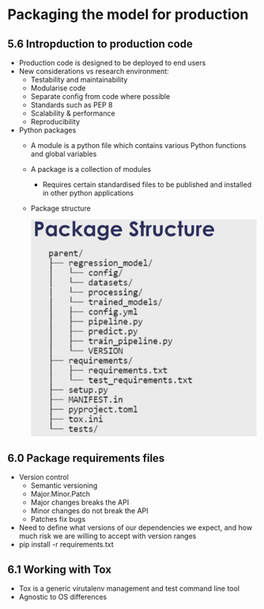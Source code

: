 # Packaging the model for production

## 5.6 Intropduction to production code
- Production code is designed to be deployed to end users
- New considerations vs research environment:
    - Testability and maintainability
    - Modularise code
    - Separate config from code where possible
    - Standards such as PEP 8
    - Scalability & performance
    - Reproducibility
- Python packages
    - A module is a python file which contains various Python functions and global variables
    - A package is a collection of modules
        - Requires certain standardised files to be published and installed in other python applications
    - Package structure

        ![Image](images/package_structure.png)


## 6.0 Package requirements files
- Version control
    - Semantic versioning
    - Major.Minor.Patch
    - Major changes breaks the API
    - Minor changes do not break the API
    - Patches fix bugs
- Need to define what versions of our dependencies we expect, and how much risk we are willing to accept with version ranges
- pip install -r requirements.txt

## 6.1 Working with Tox
- Tox is a generic virutalenv management and test command line tool
- Agnostic to OS differences